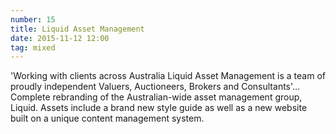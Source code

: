```yaml
---
number: 15
title: Liquid Asset Management
date: 2015-11-12 12:00
tag: mixed
---
```


'Working with clients across Australia Liquid Asset Management is a team of proudly independent Valuers, Auctioneers, Brokers and Consultants'... Complete rebranding of the Australian-wide asset management group, Liquid. Assets include a brand new style guide as well as a new website built on a unique content management system.